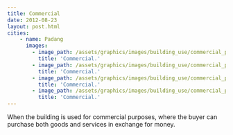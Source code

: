 ```yaml
---
title: Commercial
date: 2012-08-23
layout: post.html
cities:
    - name: Padang
      images:
        - image_path: /assets/graphics/images/building_use/commercial_padang_01.jpg
          title: 'Commercial.'
        - image_path: /assets/graphics/images/building_use/commercial_padang_02.jpg
          title: 'Commercial.'
        - image_path: /assets/graphics/images/building_use/commercial_padang_03.jpg
          title: 'Commercial.'
        - image_path: /assets/graphics/images/building_use/commercial_padang_04.jpg
          title: 'Commercial.'          
---
```

When the building is used for commercial purposes, where the buyer can purchase both goods and services in exchange for money.